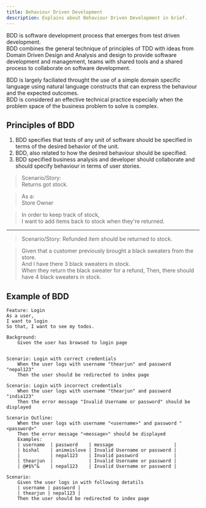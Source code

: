 ```yaml
---
title: Behaviour Driven Development
description: Explains about Behaviour Driven Development in brief.
---
```


BDD is software development process that emerges from test driven development.  
BDD combines the general technique of principles of TDD with ideas from Domain Driven Design and Analysis and design to provide software development and management, teams with shared tools and a shared process to collaborate on software development.


BDD is largely faciliated throught the use of a simple domain specific language using natural language constructs that can express the behaviour and the expected outcomes.  
BDD is considered an effective technical practice especially when the problem space of the business problem to solve is complex.


## Principles of BDD
1. BDD specifies that tests of any unit of software should be specified in terms of the desired behavior of the unit.
2. BDD, also related to how the desired behaviour should be specified.
3. BDD specified business analysis and developer should collaborate and should specify behaviour in terms of user stories.


> Scenario/Story:   
Returns got stock.

> As a:  
Store Owner

> In order to keep track of stock,  
> I want to add items back to stock when they're returned.

---

> Scenario/Story:
Refunded item should be returned to stock.

> Given that a customer previously brought a black sweaters from the store.    
> And I have there 3 black sweaters in stock.  
> When they return the black sweater for a refund, Then, there should have 4 black sweaters in stock.  


## Example of BDD
```feature
Feature: Login
As a user,
I want to login 
So that, I want to see my todos.

Background: 
    Given the user has browsed to login page


Scenario: Login with correct credentials
    When the user logs with username "thearjun" and password "nepal123"
    Then the user should be redirected to index page

Scenario: Login with incorrect credentials
    When the user logs with username "thearjun" and password "india123"
    Then the error message "Invalid Username or password" should be displayed

Scenario Outline:
    When the user logs with username "<username>" and password "<password>"
    Then the error message "<message>" should be displayed
    Examples:
    | username  | password    | message                      |
    | bishal    | animeislove | Invalid Username or password |
    |           | nepal123    | Invalid password             |
    | thearjun  |             | Invalid Username or password |
    | @#$%^&    | nepal123    | Invalid Username or password |

Scenario: 
    Given the user logs in with following detatils
    | username | password |
    | thearjun | nepal123 |
    Then the user should be redirected to index page
```

